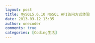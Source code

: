 ```yaml
---
layout: post
title: MySQL5.6.10 NoSQL API访问方式体验
date: 2013-03-12 13:35
author: onecoder
comments: true
categories: [Coding生活]
---
```


